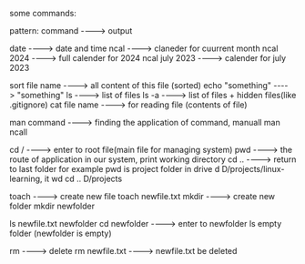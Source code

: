some commands:

pattern: command ----> output

date ----> date and time
ncal ----> claneder for cuurrent month
ncal 2024 ----> full calender for 2024
ncal july 2023 ----> calender for july 2023

sort file name ----> all content of this file (sorted)
echo "something" ----> "something"
ls ----> list of files
ls -a ----> list of files + hidden files(like .gitignore)
cat file name ----> for reading file (contents of file)

man command ----> finding the application of command, manuall
man ncall

cd / ----> enter to root file(main file for managing system)
pwd ----> the route of application in our system, print working directory
cd .. ----> return to last folder
for example pwd is project folder in drive d
D/projects/linux-learning, it wd
cd .. 
D/projects

toach ----> create new file
toach newfile.txt
mkdir ----> create new folder
mkdir newfolder

ls
newfile.txt
newfolder
cd newfolder ----> enter to newfolder
ls
empty folder (newfolder is empty)

rm ----> delete
rm newfile.txt ----> newfile.txt be deleted



